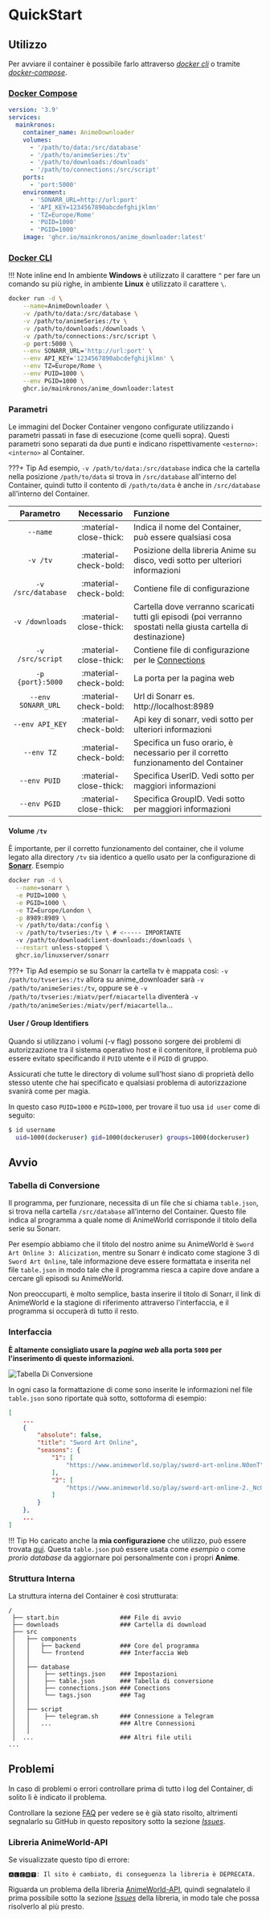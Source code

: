 # QuickStart

## Utilizzo

Per avviare il container è possibile farlo attraverso [_docker cli_](#docker-cli) o tramite [_docker-compose_](#docker-compose).

### [Docker Compose](https://docs.linuxserver.io/general/docker-compose)

```yaml
version: '3.9'
services:
  mainkronos:
    container_name: AnimeDownloader
    volumes:
      - '/path/to/data:/src/database'
      - '/path/to/animeSeries:/tv'
      - '/path/to/downloads:/downloads'
      - '/path/to/connections:/src/script'
    ports:
      - 'port:5000'
    environment:
      - 'SONARR_URL=http://url:port'
      - 'API_KEY=1234567890abcdefghijklmn'
      - 'TZ=Europe/Rome'
      - 'PUID=1000'
      - 'PGID=1000'
    image: 'ghcr.io/mainkronos/anime_downloader:latest'
```


### [Docker CLI](https://docs.docker.com/engine/reference/commandline/cli/)


!!! Note inline end
    In ambiente **Windows** è utilizzato il carattere `^` per fare un comando su più righe, in ambiente **Linux** è utilizzato il carattere `\`.

```bash
docker run -d \
    --name=AnimeDownloader \
    -v /path/to/data:/src/database \
    -v /path/to/animeSeries:/tv \
    -v /path/to/downloads:/downloads \
    -v /path/to/connections:/src/script \
    -p port:5000 \
    --env SONARR_URL='http://url:port' \
    --env API_KEY='1234567890abcdefghijklmn' \
    --env TZ=Europe/Rome \
    --env PUID=1000 \
    --env PGID=1000 \
    ghcr.io/mainkronos/anime_downloader:latest
```

### Parametri

Le immagini del Docker Container vengono configurate utilizzando i parametri passati in fase di esecuzione (come quelli sopra). Questi parametri sono separati da due punti e indicano rispettivamente `<esterno>:<interno>` al Container.

???+ Tip
    Ad esempio, `-v /path/to/data:/src/database` indica che la cartella nella posizione `/path/to/data` si trova in `/src/database` all'interno del Container, quindi tutto il contento di `/path/to/data` è anche in `/src/database` all'interno del Container.

Parametro | Necessario | Funzione
 :---: | :---: | :---
`--name` | :material-close-thick: | Indica il nome del Container, può essere qualsiasi cosa
`-v /tv` | :material-check-bold: | Posizione della libreria Anime su disco, vedi sotto per ulteriori informazioni
`-v /src/database` | :material-check-bold: | Contiene file di configurazione
`-v /downloads` | :material-close-thick: | Cartella dove verranno scaricati tutti gli episodi (poi verranno spostati nella giusta cartella di destinazione)
`-v /src/script` | :material-close-thick: | Contiene file di configurazione per le [Connections](advanced.md#connections)
`-p {port}:5000` | :material-check-bold: | La porta per la pagina web
`--env SONARR_URL` | :material-check-bold: | Url di Sonarr es. http://localhost:8989
`--env API_KEY` | :material-check-bold: | Api key di sonarr, vedi sotto per ulteriori informazioni
`--env TZ` | :material-check-bold: | Specifica un fuso orario, è necessario per il corretto funzionamento del Container
`--env PUID` | :material-close-thick: | Specifica UserID. Vedi sotto per maggiori informazioni
`--env PGID` | :material-close-thick: | Specifica GroupID. Vedi sotto per maggiori informazioni

#### Volume `/tv`
È importante, per il corretto funzionamento del container, che il volume legato alla directory `/tv` sia identico a quello usato per la configurazione di [**Sonarr**](https://docs.linuxserver.io/images/docker-sonarr).
Esempio
```bash title="linuxserver/sonarr" hl_lines="8"
docker run -d \
  --name=sonarr \
  -e PUID=1000 \
  -e PGID=1000 \
  -e TZ=Europe/London \
  -p 8989:8989 \
  -v /path/to/data:/config \
  -v /path/to/tvseries:/tv \ # <----- IMPORTANTE
  -v /path/to/downloadclient-downloads:/downloads \
  --restart unless-stopped \
  ghcr.io/linuxserver/sonarr
```
???+ Tip
    Ad esempio se su Sonarr la cartella tv è mappata così: `-v /path/to/tvseries:/tv` allora su anime_downloader sarà `-v /path/to/animeSeries:/tv`, oppure se è `-v /path/to/tvseries:/miatv/perf/miacartella` diventerà `-v /path/to/animeSeries:/miatv/perf/miacartella`...

#### User / Group Identifiers
Quando si utilizzano i volumi (-v flag) possono sorgere dei problemi di autorizzazione tra il sistema operativo host e il contenitore, il problema può essere evitato specificando il `PUID` utente e il `PGID` di gruppo.

Assicurati che tutte le directory di volume sull'host siano di proprietà dello stesso utente che hai specificato e qualsiasi problema di autorizzazione svanirà come per magia.

In questo caso `PUID=1000` e `PGID=1000`, per trovare il tuo usa `id user` come di seguito:
```bash
$ id username
  uid=1000(dockeruser) gid=1000(dockeruser) groups=1000(dockeruser)
```
## Avvio

### Tabella di Conversione
Il programma, per funzionare, necessita di un file che si chiama `table.json`, si trova nella cartella `/src/database` all'interno del Container. Questo file indica al programma a quale nome di AnimeWorld corrisponde il titolo della serie su Sonarr. 

Per esempio abbiamo che il titolo del nostro anime su AnimeWorld è `Sword Art Online 3: Alicization`, mentre su Sonarr è indicato come stagione 3 di `Sword Art Online`, tale informazione deve essere formattata e inserita nel file `table.json` in modo tale che il programma riesca a capire dove andare a cercare gli episodi su AnimeWorld.

Non preoccuparti, è molto semplice, basta inserire il titolo di Sonarr, il link di AnimeWorld e la stagione di riferimento attraverso l'interfaccia, e il programma si occuperà di tutto il resto.

### Interfaccia

**È altamente consigliato usare la _pagina web_ alla porta `5000` per l'inserimento di queste informazioni.**

![Tabella Di Conversione](../static/img/add_anime.gif)

In ogni caso la formattazione di come sono inserite le informazioni nel file `table.json` sono riportate quà sotto, sottoforma di esempio:
```json
[
    ...
    {   
        "absolute": false,
        "title": "Sword Art Online",
        "seasons": {
            "1": [
                "https://www.animeworld.so/play/sword-art-online.N0onT"
            ],
            "2": [
                "https://www.animeworld.so/play/sword-art-online-2._NcG6"
            ]     
        }
    },
    ...
]
```

!!! Tip
    Ho caricato anche la **mia configurazione** che utilizzo, può essere trovata [qui](../static/examples/json/table.json). Questa `table.json` può essere usata come _esempio_ o come _prorio database_ da aggiornare poi personalmente con i propri **Anime**.

### Struttura Interna

La struttura interna del Container è così strutturata:
```
/
 ├── start.bin                 ### File di avvio
 ├── downloads                 ### Cartella di download
 ├── src
 │   ├── components
 │   │   ├── backend           ### Core del programma
 │   │   └── frontend          ### Interfaccia Web
 │   │
 │   ├── database
 │   │    ├── settings.json    ### Impostazioni
 │   │    ├── table.json       ### Tabella di conversione
 │   │    ├── connections.json ### Conections
 │   │    └── tags.json        ### Tag
 │   │                      
 │   ├── script
 │   │    ├── telegram.sh      ### Connessione a Telegram
 │   │   ...                   ### Altre Connessioni          
 │   │ 
 │  ...                        ### Altri file utili
...  
```

## Problemi
In caso di problemi o errori controllare prima di tutto i log del Container, di solito lì è indicato il problema.

Controllare la sezione [FAQ](faq.md) per vedere se è già stato risolto, altrimenti segnalarlo su GitHub in questo repository sotto la sezione [_Issues_](https://github.com/MainKronos/Sonarr-AnimeDownloader/issues).

### Libreria AnimeWorld-API
Se visualizzate questo tipo di errore:
```
🅰🅻🅴🆁🆃: Il sito è cambiato, di conseguenza la libreria è DEPRECATA.
```
Riguarda un problema della libreria [AnimeWorld-API](https://github.com/MainKronos/AnimeWorld-API), quindi segnalatelo il prima possibile sotto la sezione [_Issues_](https://github.com/MainKronos/AnimeWorld-API/issues) della libreria, in modo tale che possa risolverlo al più presto.
